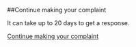 ##Continue making your complaint

It can take up to 20 days to get a response.

[Continue making your complaint](/application-ref-numbers)